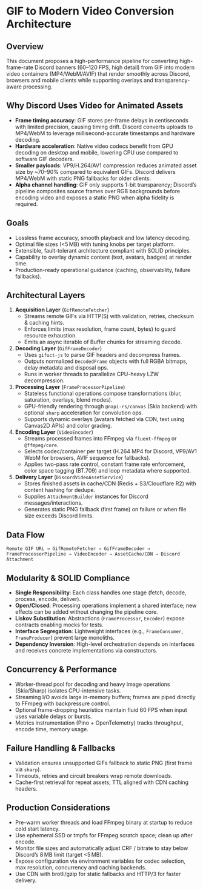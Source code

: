 # GIF to Modern Video Conversion Architecture

## Overview
This document proposes a high-performance pipeline for converting high-frame-rate Discord banners (60–120 FPS, high detail) from GIF into modern video containers (MP4/WebM/AVIF) that render smoothly across Discord, browsers and mobile clients while supporting overlays and transparency-aware processing.

## Why Discord Uses Video for Animated Assets
- **Frame timing accuracy**: GIF stores per-frame delays in centiseconds with limited precision, causing timing drift. Discord converts uploads to MP4/WebM to leverage millisecond-accurate timestamps and hardware decoding.
- **Hardware acceleration**: Native video codecs benefit from GPU decoding on desktop and mobile, lowering CPU use compared to software GIF decoders.
- **Smaller payloads**: VP9/H.264/AV1 compression reduces animated asset size by ~70–90% compared to equivalent GIFs. Discord delivers MP4/WebM with static PNG fallbacks for older clients.
- **Alpha channel handling**: GIF only supports 1-bit transparency; Discord’s pipeline composites source frames over RGB backgrounds before encoding video and exposes a static PNG when alpha fidelity is required.

## Goals
- Lossless frame accuracy, smooth playback and low latency decoding.
- Optimal file sizes (<5 MB) with tuning knobs per target platform.
- Extensible, fault-tolerant architecture compliant with SOLID principles.
- Capability to overlay dynamic content (text, avatars, badges) at render time.
- Production-ready operational guidance (caching, observability, failure fallbacks).

## Architectural Layers
1. **Acquisition Layer** (`GifRemoteFetcher`)
   - Streams remote GIFs via HTTP(S) with validation, retries, checksum & caching hints.
   - Enforces limits (max resolution, frame count, bytes) to guard resource exhaustion.
   - Emits an async iterable of Buffer chunks for streaming decode.
2. **Decoding Layer** (`GifFrameDecoder`)
   - Uses `gifuct-js` to parse GIF headers and decompress frames.
   - Outputs normalized `DecodedFrame` objects with full RGBA bitmaps, delay metadata and disposal ops.
   - Runs in worker threads to parallelize CPU-heavy LZW decompression.
3. **Processing Layer** (`FrameProcessorPipeline`)
   - Stateless functional operations compose transformations (blur, saturation, overlays, blend modes).
   - GPU-friendly rendering through `@napi-rs/canvas` (Skia backend) with optional `sharp` acceleration for convolution ops.
   - Supports dynamic overlays (avatars fetched via CDN, text using Canvas2D APIs) and color grading.
4. **Encoding Layer** (`VideoEncoder`)
   - Streams processed frames into FFmpeg via `fluent-ffmpeg` or `@ffmpeg/core`.
   - Selects codec/container per target (H.264 MP4 for Discord, VP9/AV1 WebM for browsers, AVIF sequence for fallbacks).
   - Applies two-pass rate control, constant frame rate enforcement, color space tagging (BT.709) and loop metadata where supported.
5. **Delivery Layer** (`DiscordVideoAssetService`)
   - Stores finished assets in cache/CDN (Redis + S3/Cloudflare R2) with content hashing for dedupe.
   - Supplies `AttachmentBuilder` instances for Discord messages/interactions.
   - Generates static PNG fallback (first frame) on failure or when file size exceeds Discord limits.

## Data Flow
```text
Remote GIF URL → GifRemoteFetcher → GifFrameDecoder → FrameProcessorPipeline → VideoEncoder → AssetCache/CDN → Discord Attachment
```

## Modularity & SOLID Compliance
- **Single Responsibility**: Each class handles one stage (fetch, decode, process, encode, deliver).
- **Open/Closed**: Processing operations implement a shared interface; new effects can be added without changing the pipeline core.
- **Liskov Substitution**: Abstractions (`FrameProcessor`, `Encoder`) expose contracts enabling mocks for tests.
- **Interface Segregation**: Lightweight interfaces (e.g., `FrameConsumer`, `FrameProducer`) prevent large monoliths.
- **Dependency Inversion**: High-level orchestration depends on interfaces and receives concrete implementations via constructors.

## Concurrency & Performance
- Worker-thread pool for decoding and heavy image operations (Skia/Sharp) isolates CPU-intensive tasks.
- Streaming I/O avoids large in-memory buffers; frames are piped directly to FFmpeg with backpressure control.
- Optional frame-dropping heuristics maintain fluid 60 FPS when input uses variable delays or bursts.
- Metrics instrumentation (Pino + OpenTelemetry) tracks throughput, encode time, memory usage.

## Failure Handling & Fallbacks
- Validation ensures unsupported GIFs fallback to static PNG (first frame via `sharp`).
- Timeouts, retries and circuit breakers wrap remote downloads.
- Cache-first retrieval for repeat assets; TTL aligned with CDN caching headers.

## Production Considerations
- Pre-warm worker threads and load FFmpeg binary at startup to reduce cold start latency.
- Use ephemeral SSD or tmpfs for FFmpeg scratch space; clean up after encode.
- Monitor file sizes and automatically adjust CRF / bitrate to stay below Discord’s 8 MB limit (target <5 MB).
- Expose configuration via environment variables for codec selection, max resolution, concurrency and caching backends.
- Use CDN with brotli/gzip for static fallbacks and HTTP/3 for faster delivery.

